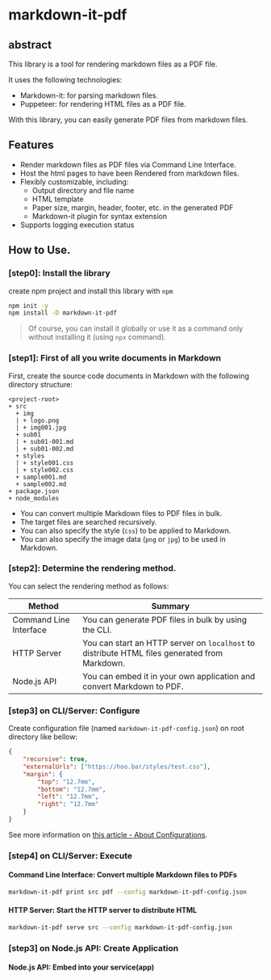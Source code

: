 # markdown-it-pdf

## abstract

This library is a tool for rendering markdown files as a PDF file. 

It uses the following technologies:

- Markdown-it: for parsing markdown files.
- Puppeteer: for rendering HTML files as a PDF file.

With this library, you can easily generate PDF files from markdown files. 

## Features

* Render markdown files as PDF files via Command Line Interface.
* Host the html pages to have been Rendered from markdown files.
* Flexibly customizable, including:
    * Output directory and file name
    * HTML template
    * Paper size, margin, header, footer, etc. in the generated PDF
    * Markdown-it plugin for syntax extension
* Supports logging execution status

## How to Use.

### **[step0]:** Install the library

create npm project and install this library with `npm`

```bash
npm init -y
npm install -D markdown-it-pdf
```

> Of course, you can install it globally or use it as a command only without installing it (using `npx` command).

### **[step1]:** First of all you write documents in Markdown

First, create the source code documents in Markdown with the following directory structure:

```text
<project-root>
+ src
  + img
  | + logo.png
  | + img001.jpg
  + sub01
  | + sub01-001.md
  | + sub01-002.md
  + styles
  | + style001.css
  | + style002.css
  + sample001.md
  + sample002.md
+ package.json
+ node_modules
```

* You can convert multiple Markdown files to PDF files in bulk.
* The target files are searched recursively.
* You can also specify the style (`css`) to be applied to Markdown.
* You can also specify the image data (`png` or `jpg`) to be used in Markdown.

### **[step2]:** Determine the rendering method.

You can select the rendering method as follows:

|Method| Summary |
|---|---|
| Command Line Interface | You can generate PDF files in bulk by using the CLI. |
| HTTP Server | You can start an HTTP server on `localhost` to distribute HTML files generated from Markdown. |
| Node.js API | You can embed it in your own application and convert Markdown to PDF. |

### **[step3] on CLI/Server:** Configure

Create configuration file (named `markdown-it-pdf-config.json`) on root directory like bellow:

```json
{
    "recursive": true,
    "externalUrls": ["https://hoo.bar/styles/test.css"],
    "margin": {
        "top": "12.7mm",
        "bottom": "12.7mm",
        "left": "12.7mm",
        "right": "12.7mm"
    }
}
```

See more information on [this article - About Configurations](docs/about_configuration.md).

### **[step4] on CLI/Server:** Execute

#### Command Line Interface: Convert multiple Markdown files to PDFs

```bash
markdown-it-pdf print src pdf --config markdown-it-pdf-config.json
```

#### HTTP Server: Start the HTTP server to distribute HTML

```bash
markdown-it-pdf serve src --config markdown-it-pdf-config.json
```

### **[step3] on Node.js API:** Create Application


#### Node.js API: Embed into your service(app)

